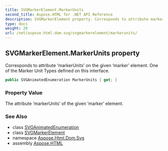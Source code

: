 ```yaml
---
title: SVGMarkerElement.MarkerUnits
second_title: Aspose.HTML for .NET API Reference
description: SVGMarkerElement property. Corresponds to attribute markerUnits on the given marker element. One of the Marker Unit Types defined on this interface
type: docs
weight: 20
url: /net/aspose.html.dom.svg/svgmarkerelement/markerunits/
---
```

## SVGMarkerElement.MarkerUnits property

Corresponds to attribute ‘markerUnits’ on the given ‘marker’ element. One of the Marker Unit Types defined on this interface.

```csharp
public SVGAnimatedEnumeration MarkerUnits { get; }
```

### Property Value

The attribute ‘markerUnits’ of the given ‘marker’ element.

### See Also

* class [SVGAnimatedEnumeration](../../../aspose.html.dom.svg.datatypes/svganimatedenumeration/)
* class [SVGMarkerElement](../)
* namespace [Aspose.Html.Dom.Svg](../../../aspose.html.dom.svg/)
* assembly [Aspose.HTML](../../../)
